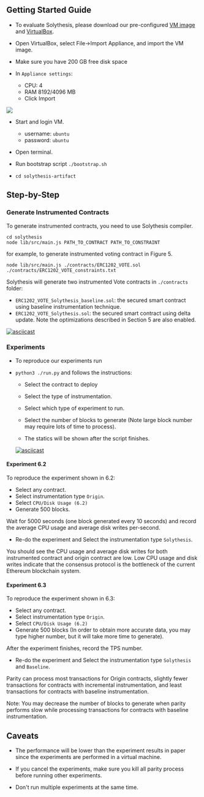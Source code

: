 ## Getting Started Guide

- To evaluate Solythesis, please download our pre-configured [VM image](https://drive.google.com/file/d/1OaQetPXi7yu-RJ4fjwpIimudzt8tCF9d/view?usp=sharing) and [VirtualBox](https://www.virtualbox.org/).

- Open VirtualBox, select File->Import Appliance, and import the VM image.

- Make sure you have 200 GB free disk space
- In `Appliance settings`:
  - CPU: 4
  - RAM 8192/4096 MB
  - Click Import

![](http://www.cs.toronto.edu/~leo/appliance-settings.png)

- Start and login VM.
  - username: `ubuntu`
  - password: `ubuntu`

- Open terminal.

- Run bootstrap script `./bootstrap.sh`

- `cd solythesis-artifact`


## Step-by-Step

### Generate Instrumented Contracts

To generate instrumented contracts, you need to use Solythesis compiler.

```
cd solythesis
node lib/src/main.js PATH_TO_CONTRACT PATH_TO_CONSTRAINT
```

for example, to generate instrumented voting contract in
Figure 5.

```
node lib/src/main.js ./contracts/ERC1202_VOTE.sol ./contracts/ERC1202_VOTE_constraints.txt
```

Solythesis will generate two instrumented Vote contracts in `./contracts` folder:

- `ERC1202_VOTE_Solythesis_baseline.sol`: the secured smart contract using baseline instrumentation technique.
- `ERC1202_VOTE_Solythesis.sol`: the secured smart contract using delta update. Note the optimizations described in
Section 5 are also enabled.

[![asciicast](https://asciinema.org/a/mHimX89JzZ0Cz7hGAhULFa4gH.svg)](https://asciinema.org/a/mHimX89JzZ0Cz7hGAhULFa4gH)

### Experiments


- To reproduce our experiments run

- `python3 ./run.py` and follows the instructions:

  - Select the contract to deploy
  - Select the type of instrumentation.
  - Select which type of experiment to run.
  - Select the number of blocks to generate (Note large block number may require lots of time to process).

  - The statics will be shown after the script finishes.

  [![asciicast](https://asciinema.org/a/YlqfCidADXBNoV2T9ouUAcrgf.svg)](https://asciinema.org/a/YlqfCidADXBNoV2T9ouUAcrgf)


#### Experiment 6.2

To reproduce the experiment shown in 6.2:

- Select any contract.
- Select instrumentation type `Origin`.
- Select `CPU/Disk Usage (6.2)`
- Generate 500 blocks.

Wait for 5000 seconds (one block generated every 10 seconds) and
record the average CPU usage and average disk writes per-second.

- Re-do the experiment and Select the instrumentation type `Solythesis`.

You should see the CPU usage and average disk writes for
both instrumented contract and origin contract are low.
Low CPU usage and disk writes indicate that the consensus protocol is the
bottleneck of the current Ethereum blockchain system.


#### Experiment 6.3

To reproduce the experiment shown in 6.3:

- Select any contract.
- Select instrumentation type `Origin`.
- Select `CPU/Disk Usage (6.2)`
- Generate 500 blocks (In order to obtain more accurate data, you
may type higher number, but it will take more time to generate).

After the experiment finishes, record the TPS number.

- Re-do the experiment and Select the instrumentation type `Solythesis` and `Baseline`.

Parity can process most transactions for Origin contracts, slightly fewer transactions
for contracts with incremental instrumentation, and least transactions for contracts
with baseline instrumentation.

Note:  You may decrease the number of blocks to generate when
parity performs slow while processing transactions for contracts with baseline
instrumentation.

## Caveats

- The performance will be lower than the experiment results in paper since the experiments are performed in a virtual machine.

- If you cancel the experiments, make sure you kill all parity process before running other experiments.

- Don't run multiple experiments at the same time.
